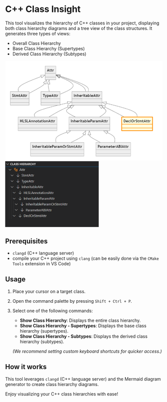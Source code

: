 # C++ Class Insight

This tool visualizes the hierarchy of C++ classes in your project, displaying both class hierarchy diagrams and a tree view of the class structures. 
It generates three types of views:

- Overall Class Hierarchy
- Base Class Hierarchy (Supertypes)
- Derived Class Hierarchy (Subtypes)

<!-- ![class_diagram_example](doc/img/class_diagram_example.png "class diagram example") -->
<img src="doc/img/class_diagram_example.png" alt="class diagram example" width="600" />
<img src="doc/img/tree_view_example.png" alt="tree view example" width="300" />

## Prerequisites

- `clangd` (C++ language server)
- compile your C++ project using `clang` (can be easily done via the `CMake Tools` extension in VS Code)

## Usage

1. Place your cursor on a target class.
2. Open the command palette by pressing `Shift + Ctrl + P`.
3. Select one of the following commands:
   - **Show Class Hierarchy**: Displays the entire class hierarchy.
   - **Show Class Hierarchy - Supertypes**: Displays the base class hierarchy (supertypes).
   - **Show Class Hierarchy - Subtypes**: Displays the derived class hierarchy (subtypes).
   
   *(We recommend setting custom keyboard shortcuts for quicker access.)*

## How it works

This tool leverages `clangd` (C++ language server) and the Mermaid diagram generator to create class hierarchy diagrams.

Enjoy visualizing your C++ class hierarchies with ease!